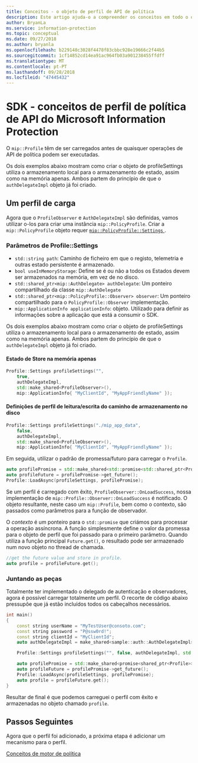 ```yaml
---
title: Conceitos - o objeto de perfil de API de política
description: Este artigo ajuda-o a compreender os conceitos em todo o objeto de perfil de política, o que é criada durante a inicialização do aplicativo.
author: BryanLa
ms.service: information-protection
ms.topic: conceptual
ms.date: 09/27/2018
ms.author: bryanla
ms.openlocfilehash: b229148c3028f4478f83cbbc928e19666c2f44b5
ms.sourcegitcommit: 1cf14852cd14ea91ac964fb03a901238455ffdff
ms.translationtype: MT
ms.contentlocale: pt-PT
ms.lasthandoff: 09/28/2018
ms.locfileid: "47445432"
---
```

# <a name="microsoft-information-protection-sdk---policy-api-profile-concepts"></a>SDK - conceitos de perfil de política de API do Microsoft Information Protection

O `mip::Profile` têm de ser carregados antes de quaisquer operações de API de política podem ser executadas.

Os dois exemplos abaixo mostram como criar o objeto de profileSettings utiliza o armazenamento local para o armazenamento de estado, assim como na memória apenas. Ambos partem do princípio de que o `authDelegateImpl` objeto já foi criado.

## <a name="load-a-profile"></a>Um perfil de carga

Agora que o `ProfileObserver` e `AuthDelegateImpl` são definidas, vamos utilizar o-los para criar uma instância `mip::PolicyProfile`. Criar a `mip::PolicyProfile` objeto requer [ `mip::PolicyProfile::Settings` ](reference/class_mip_PolicyProfile_settings.md).

### <a name="profilesettings-parameters"></a>Parâmetros de Profile::Settings

- `std::string path`: Caminho de ficheiro em que o registo, telemetria e outras estado persistente é armazenado.
- `bool useInMemoryStorage`: Define se é ou não a todos os Estados devem ser armazenados na memória, em vez de no disco.
- `std::shared_ptr<mip::AuthDelegate> authDelegate`: Um ponteiro compartilhado da classe `mip::AuthDelegate` 
- `std::shared_ptr<mip::PolicyProfile::Observer> observer`: Um ponteiro compartilhado para o `PolicyProfile::Observer` implementação.
- `mip::ApplicationInfo applicationInfo`: objeto. Utilizado para definir as informações sobre a aplicação que está a consumir o SDK.

Os dois exemplos abaixo mostram como criar o objeto de profileSettings utiliza o armazenamento local para o armazenamento de estado, assim como na memória apenas. Ambos partem do princípio de que o `authDelegateImpl` objeto já foi criado.

#### <a name="store-state-in-memory-only"></a>Estado de Store na memória apenas

```cpp
Profile::Settings profileSettings("",
    true,
    authDelegateImpl,
    std::make_shared<ProfileObserver>(),
    mip::ApplicationInfo{ "MyClientId", "MyAppFriendlyName" });
```

#### <a name="readwrite-profile-settings-from-storage-path-on-disk"></a>Definições de perfil de leitura/escrita do caminho de armazenamento no disco

```cpp
Profile::Settings profileSettings("./mip_app_data",
    false,
    authDelegateImpl,
    std::make_shared<ProfileObserver>(),
    mip::ApplicationInfo{ "MyClientId", "MyAppFriendlyName" });
```

Em seguida, utilizar o padrão de promessa/futuro para carregar o `Profile`.

```cpp
auto profilePromise = std::make_shared<std::promise<std::shared_ptr<Profile>>>();
auto profileFuture = profilePromise->get_future();
Profile::LoadAsync(profileSettings, profilePromise);
```

Se um perfil é carregado com êxito, `ProfileObserver::OnLoadSuccess`, nossa implementação de `mip::Profile::Observer::OnLoadSuccess` é notificado. O objeto resultante, neste caso um `mip::Profile`, bem como o contexto, são passados como parâmetros para a função de observador.

O *contexto* é um ponteiro para o `std::promise` que criámos para processar a operação assíncrona. A função simplesmente define o valor da promessa para o objeto de perfil que foi passado para o primeiro parâmetro. Quando utiliza a função principal `Future.get()`, o resultado pode ser armazenado num novo objeto no thread de chamada.

```cpp
//get the future value and store in profile. 
auto profile = profileFuture.get();
```

### <a name="putting-it-together"></a>Juntando as peças

Totalmente ter implementado o delegado de autenticação e observadores, agora é possível carregar totalmente um perfil. O recorte de código abaixo pressupõe que já estão incluídos todos os cabeçalhos necessários.

```cpp
int main()
{
    const string userName = "MyTestUser@consoto.com";
    const string password = "P@ssw0rd!";
    const string clientId = "MyClientId";
    auto authDelegateImpl = make_shared<sample::auth::AuthDelegateImpl>(userName, password, clientId);

    Profile::Settings profileSettings("", false, authDelegateImpl, std::make_shared<ProfileObserver>(), mip::ApplicationInfo{ "MyClientId", "MyAppFriendlyName" });

    auto profilePromise = std::make_shared<promise<shared_ptr<Profile>>>();
    auto profileFuture = profilePromise->get_future();
    Profile::LoadAsync(profileSettings, profilePromise);
    auto profile = profileFuture.get();
}
```

Resultar de final é que podemos carreguei o perfil com êxito e armazenadas no objeto chamado `profile`.

## <a name="next-steps"></a>Passos Seguintes

Agora que o perfil foi adicionado, a próxima etapa é adicionar um mecanismo para o perfil.

[Conceitos de motor de política](concept-profile-engine-policy-engine-cpp.md)